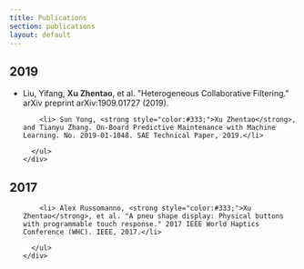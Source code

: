 ```yaml
---
title: Publications
section: publications
layout: default
---
```


<div class="hfeed">

  <div class="hentry post project-batch-title">
    <h2>2019</h2>
  </div>

  <div class="hentry post">
    <div class="entry-summary">
      <ul class="project-list">
        <li>Liu, Yifang, <strong style="color:#333;">Xu Zhentao</strong>, et al. "Heterogeneous Collaborative Filtering." arXiv preprint arXiv:1909.01727 (2019).</li>


        <li> Sun Yong, <strong style="color:#333;">Xu Zhentao</strong>, and Tianyu Zhang. On-Board Predictive Maintenance with Machine Learning. No. 2019-01-1048. SAE Technical Paper, 2019.</li>

      </ul>
    </div>
  </div>



  <div class="hentry post project-batch-title">
    <h2>2017</h2>
  </div>

  <div class="hentry post">
    <div class="entry-summary">
      <ul class="project-list">
       
        <li> Alex Russomanno, <strong style="color:#333;">Xu Zhentao</strong>, et al. "A pneu shape display: Physical buttons with programmable touch response." 2017 IEEE World Haptics Conference (WHC). IEEE, 2017.</li>
        
      </ul>
    </div>
  </div>


</div>
